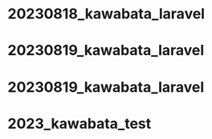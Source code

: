 # 20230818_kawabata_laravel
# 20230819_kawabata_laravel
# 20230819_kawabata_laravel
# 2023_kawabata_test
